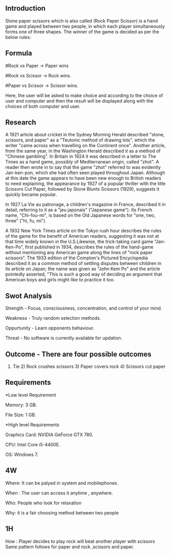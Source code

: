 ## Introduction

Stone paper scissors which is also called (Rock Paper Scissor) is a hand game and played between two people, in which each player simultaneously forms one of three shapes. The winner of the game is decided as per the below rules:

## Formula

#Rock vs Paper -> Paper wins

#Rock vs Scissor -> Rock wins.

#Paper vs Scissor -> Scissor wins.

Here, the user will be asked to make choice and according to the choice of user and computer and then the result will be displayed along with the choices of both computer and user.
 
 ## Research
 
 A 1921 article about cricket in the Sydney Morning Herald described "stone, scissors, and paper" as a "Teutonic method of drawing lots", which the writer "came across when travelling on the Continent once". Another article, from the same year, in the Washington Herald described it as a method of "Chinese gambling". In Britain in 1924 it was described in a letter to The Times as a hand game, possibly of Mediterranean origin, called "zhot". A reader then wrote in to say that the game "zhot" referred to was evidently Jan-ken-pon, which she had often seen played throughout Japan. Although at this date the game appears to have been new enough to British readers to need explaining, the appearance by 1927 of a popular thriller with the title Scissors Cut Paper, followed by Stone Blunts Scissors (1929), suggests it quickly became popular.

In 1927 La Vie au patronage, a children's magazine in France, described it in detail, referring to it as a "jeu japonais" ("Japanese game"). Its French name, "Chi-fou-mi", is based on the Old Japanese words for "one, two, three" ("hi, fu, mi").

A 1932 New York Times article on the Tokyo rush hour describes the rules of the game for the benefit of American readers, suggesting it was not at that time widely known in the U.S.Likewise, the trick-taking card game “Jan-Ken-Po”, first published in 1934, describes the rules of the hand-game without mentioning any American game along the lines of “rock paper scissors”. The 1933 edition of the Compton's Pictured Encyclopedia described it as a common method of settling disputes between children in its article on Japan; the name was given as "John Kem Po" and the article pointedly asserted, "This is such a good way of deciding an argument that American boys and girls might like to practice it too.

## Swot Analysis

Strength - Focus, consciousness, concentration, and control of your mind.

Weakness - Truly random selection methods.

Oppurtunity - Learn opponents behaviour.

Threat - No software is currently available for updation.


## Outcome - There are four possible outcomes

1) Tie 2) Rock crushes scissors 3) Paper covers rock 4) Scissors cut paper

## Requirements

*Low level Requirement

Memory: 3 GB.

File Size: 1 GB.

*High level Requirements

Graphics Card: NVIDIA GeForce GTX 780.

CPU: Intel Core i5-4400E.

OS: Windows 7.

## 4W

Where: It can be palyed in system and mobilephones.

When : The user can access it anytime , anywhere.

Who: People who look for relaxation  

Why: it is a fair choosing method between two people

## 1H

How : Player decides to play rock will beat another player with scissors
      Same pattern follows for paper and rock ,scissors and paper.
